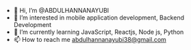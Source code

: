 - 👋 Hi, I’m @ABDULHANNANAYUBI
- 👀 I’m interested in mobile application development, Backend Development
- 🌱 I’m currently learning JavaScript, Reactjs, Node js, Python
- 📫 How to reach me abdulhannanayubi38@gmail.com

